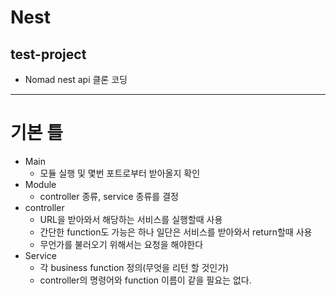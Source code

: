 # Nest
## test-project
- Nomad nest api 클론 코딩
-----
# 기본 틀 
- Main
    - 모듈 실행 및 몇번 포트로부터 받아올지 확인
- Module
    - controller 종류, service 종류를 결정
- controller
    - URL을 받아와서 해당하는 서비스를 실행할때 사용
    - 간단한 function도 가능은 하나 일단은 서비스를 받아와서 return할때 사용
    - 무언가를 불러오기 위해서는 요청을 해야한다 
- Service
    - 각 business function 정의(무엇을 리턴 할 것인가)
    - controller의 명령어와 function 이름이 같을 필요는 없다.
